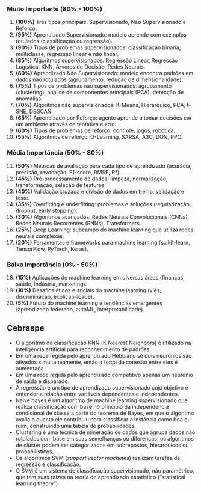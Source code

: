 ### Muito Importante (80% - 100%)

1. **(100%)** Três tipos principais: Supervisionado, Não Supervisionado e Reforço.
2. **(95%)** Aprendizado Supervisionado: modelo aprende com exemplos rotulados (classificação ou regressão).
3. **(90%)** Tipos de problemas supervisionados: classificação binária, multiclasse, regressão linear e não linear.
4. **(85%)** Algoritmos supervisionados: Regressão Linear, Regressão Logística, KNN, Árvores de Decisão, Redes Neurais.
5. **(80%)** Aprendizado Não Supervisionado: modelo encontra padrões em dados não rotulados (agrupamento, redução de dimensionalidade).
6. **(75%)** Tipos de problemas não supervisionados: agrupamento (clustering), análise de componentes principais (PCA), detecção de anomalias.
7. **(70%)** Algoritmos não supervisionados: K-Means, Hierárquico, PCA, t-SNE, DBSCAN.
8. **(65%)** Aprendizado por Reforço: agente aprende a tomar decisões em um ambiente através de tentativa e erro.
9. **(60%)** Tipos de problemas de reforço: controle, jogos, robótica.
10. **(55%)** Algoritmos de reforço: Q-Learning, SARSA, A3C, DQN, PPO.

### Média Importância (50% - 80%)

11. **(50%)** Métricas de avaliação para cada tipo de aprendizado (acurácia, precisão, revocação, F1-score, RMSE, R²).
12. **(45%)** Pré-processamento de dados: limpeza, normalização, transformação, seleção de features.
13. **(40%)** Validação cruzada e divisão de dados em treino, validação e teste.
14. **(35%)** Overfitting e underfitting: problemas e soluções (regularização, dropout, early stopping).
15. **(30%)** Algoritmos avançados: Redes Neurais Convolucionais (CNNs), Redes Neurais Recorrentes (RNNs), Transformers.
16. **(25%)** Deep Learning: subcampo do machine learning que utiliza redes neurais complexas.
17. **(20%)** Ferramentas e frameworks para machine learning (scikit-learn, TensorFlow, PyTorch, Keras).

### Baixa Importância (0% - 50%)

18. **(15%)** Aplicações de machine learning em diversas áreas (finanças, saúde, indústria, marketing).
19. **(10%)** Desafios éticos e sociais do machine learning (viés, discriminação, explicabilidade).
20. **(5%)** Futuro do machine learning e tendências emergentes (aprendizado federado, autoML, interpretabilidade).


## Cebraspe
- O algoritmo de classificação KNN (K Nearest Neighbors) é utilizado na inteligência artificial para reconhecimento de padrões.
- Em uma rede regida pelo aprendizado Hebbiano se dois neurônios são ativados simultaneamente, então a força da conexão entre eles é aumentada.
- Em uma rede regida pelo aprendizado competitivo apenas um neurônio de saída é disparado.
- A regressão é um tipo de aprendizado supervisionado cujo objetivo é entender a relação entre variáveis dependentes e independentes.
- Naive bayes é um algoritmo de machine learning supervisionado que realiza classificação com base no princípio da independência condicional de classe a partir do teorema de Bayes, em que o algoritmo avalia o quanto ele contribuiu para classificar a instância como boa ou ruim, construindo uma tabela de probabilidades.
- Clustering é uma técnica de mineração de dados que agrupa dados não rotulados com base em suas semelhanças ou diferenças; os algoritmos de cluster podem ser categorizados em sobrepostos, hierárquicos ou probabilísticos.
- Os algoritmos SVM (_support vector machines_) realizam tarefas de regressão e classificação.
- O SVM é um sistema de classificação supervisionado, não paramétrico, que tem suas raízes na teoria de aprendizado estatístico (“statistical learning theory”)